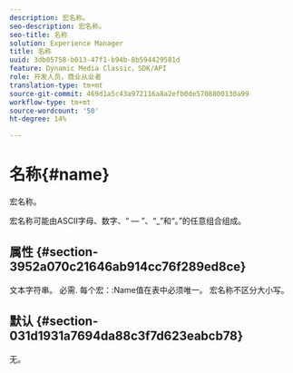 ```yaml
---
description: 宏名称。
seo-description: 宏名称。
seo-title: 名称
solution: Experience Manager
title: 名称
uuid: 3db05758-b013-47f1-b94b-8b594429581d
feature: Dynamic Media Classic，SDK/API
role: 开发人员，商业从业者
translation-type: tm+mt
source-git-commit: 469d1a5c43a972116a8a2efb0de5708800130a99
workflow-type: tm+mt
source-wordcount: '50'
ht-degree: 14%

---
```



# 名称{#name}

宏名称。

宏名称可能由ASCII字母、数字、“ — ”、“_”和“。”的任意组合组成。

## 属性 {#section-3952a070c21646ab914cc76f289ed8ce}

文本字符串。 必需. 每个宏：:Name值在表中必须唯一。 宏名称不区分大小写。

## 默认 {#section-031d1931a7694da88c3f7d623eabcb78}

无。
